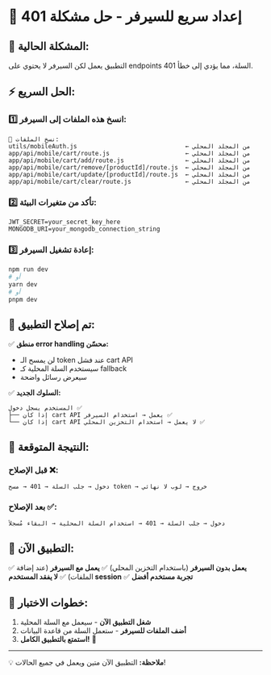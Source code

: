 # 🚀 إعداد سريع للسيرفر - حل مشكلة 401

## 🚨 **المشكلة الحالية:**
التطبيق يعمل لكن السيرفر لا يحتوي على endpoints السلة، مما يؤدي إلى خطأ 401.

## ⚡ **الحل السريع:**

### 1️⃣ **انسخ هذه الملفات إلى السيرفر:**

```
📁 نسخ الملفات:
utils/mobileAuth.js                              ← من المجلد المحلي
app/api/mobile/cart/route.js                     ← من المجلد المحلي
app/api/mobile/cart/add/route.js                 ← من المجلد المحلي
app/api/mobile/cart/remove/[productId]/route.js  ← من المجلد المحلي
app/api/mobile/cart/update/[productId]/route.js  ← من المجلد المحلي
app/api/mobile/cart/clear/route.js               ← من المجلد المحلي
```

### 2️⃣ **تأكد من متغيرات البيئة:**

```env
JWT_SECRET=your_secret_key_here
MONGODB_URI=your_mongodb_connection_string
```

### 3️⃣ **إعادة تشغيل السيرفر:**

```bash
npm run dev
# أو
yarn dev
# أو
pnpm dev
```

## 🔧 **تم إصلاح التطبيق:**

✅ **منطق error handling محسّن:**
- لن يمسح الـ token عند فشل cart API
- سيستخدم السلة المحلية كـ fallback
- سيعرض رسائل واضحة

✅ **السلوك الجديد:**
```
المستخدم يسجل دخول ✅
├── إذا كان cart API يعمل → استخدام السيرفر ✅
└── إذا كان cart API لا يعمل → استخدام التخزين المحلي ✅
```

## 🎯 **النتيجة المتوقعة:**

### قبل الإصلاح ❌:
```
دخول → جلب السلة → 401 → مسح token → خروج → لوب لا نهائي
```

### بعد الإصلاح ✅:
```
دخول → جلب السلة → 401 → استخدام السلة المحلية → البقاء مُسجلاً
```

## 📱 **التطبيق الآن:**

✅ **يعمل بدون السيرفر** (باستخدام التخزين المحلي)
✅ **يعمل مع السيرفر** (عند إضافة الملفات)
✅ **لا يفقد المستخدم session**
✅ **تجربة مستخدم أفضل**

## 🚀 **خطوات الاختبار:**

1. **شغل التطبيق الآن** - سيعمل مع السلة المحلية
2. **أضف الملفات للسيرفر** - ستعمل السلة من قاعدة البيانات
3. **استمتع بالتطبيق الكامل!** 🎉

---

💡 **ملاحظة:** التطبيق الآن متين ويعمل في جميع الحالات!
